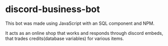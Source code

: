 # discord-business-bot

This bot was made using JavaScript with an SQL component and NPM.

It acts as an online shop that works and responds through discord embeds, that trades credits(database variables) for various items.
